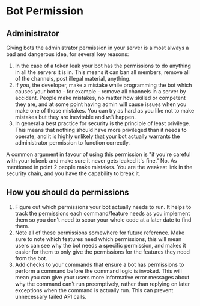 # Bot Permission

## Administrator

Giving bots the administrator permission in your server is almost always a bad and dangerous idea, for several key reasons:

1. In the case of a token leak your bot has the permissions to do anything in all the servers it is in. This means it can ban all members, remove all of the channels, post illegal material, anything.
2. If *you*, the developer, make a mistake while programming the bot which causes your bot to - for example - remove all channels in a server by accident. People make mistakes, no matter how skilled or competent they are, and at some point having admin will cause issues when you make one of those mistakes. You can try as hard as you like not to make mistakes but they are inevitable and *will* happen.
3. In general a best practice for security is the principle of least privilege. This means that nothing should have more privileged than it needs to operate, and it is highly unlikely that your bot actually warrants the administrator permission to function correctly.

A common argument in favour of using this permission is "if you're careful with your tokenb and make sure it never gets leaked it's fine." No. As mentioned in point 2 people make mistakes. You are the weakest link in the security chain, and you have the capability to break it.

## How you should do permissions

1. Figure out which permissions your bot actually needs to run. It helps to track the permissions each command/feature needs as you implement them so you don't need to scour your whole code at a later date to find them.
2. Note all of these permissions somewhere for future reference. Make sure to note which features need which permissions, this will mean users can see why the bot needs a specific permission, and makes it easier for them to only give the permissions for the features they need from the bot.
3. Add checks to your commands that ensure a bot has permissions to perform a command before the command logic is invoked. This will mean you can give your users more informative error messages about why the command can't run preemptively, rather than replying on later exceptions when the command is actually run. This can prevent unnecessary failed API calls.
